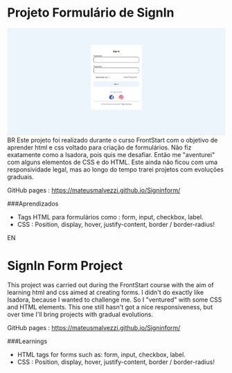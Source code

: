 # Projeto Formulário de SignIn

![Project Preview](https://github.com/MateusMalvezzi/Signinform/blob/master/assets/SignIn.png?raw=true)
BR
Este projeto foi realizado durante o curso FrontStart com o objetivo de aprender html e css voltado para criação de formulários.
Não fiz exatamente como a Isadora, pois quis me desafiar. Então me "aventurei" com alguns elementos de CSS e do HTML. 
Este ainda não ficou com uma responsividade legal, mas ao longo do tempo trarei projetos com evoluções graduais.

GitHub pages : https://mateusmalvezzi.github.io/Signinform/

###Aprendizados 
  - Tags HTML para formulários como : form, input, checkbox, label.
  - CSS : Position, display, hover, justify-content, border / border-radius!

EN 
# SignIn Form Project

This project was carried out during the FrontStart course with the aim of learning html and css aimed at creating forms.
I didn't do exactly like Isadora, because I wanted to challenge me. So I "ventured" with some CSS and HTML elements.
This one still hasn't got a nice responsiveness, but over time I'll bring projects with gradual evolutions.

GitHub pages : https://mateusmalvezzi.github.io/Signinform/

###Learnings
   - HTML tags for forms such as: form, input, checkbox, label.
   - CSS : Position, display, hover, justify-content, border / border-radius!
